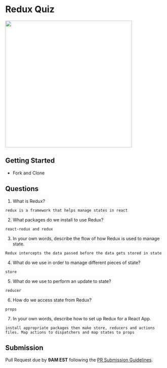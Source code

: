 # Redux Quiz

<img src="https://chriscourses.com/img/blog/redux/redux.jpg" height="400px"/>

## Getting Started

- Fork and Clone

## Questions

1. What is Redux?

```
redux is a framework that helps manage states in react
```

2. What packages do we install to use Redux?

```
react-redux and redux
```

3. In your own words, describe the flow of how Redux is used to manage state.

```
Redux intercepts the data passed before the data gets stored in state
```

4. What do we use in order to manage different pieces of state?

```
store
```

5. What do we use to perform an update to state?

```
reducer
```

6. How do we access state from Redux?

```
props
```

7. In your own words, describe how to set up Redux for a React App.

```
install appropriate packages then make store, reducers and actions files. Map actions to dispatchers and map states to props
```

## Submission

Pull Request due by **9AM EST** following the [PR Submission Guidelines](https://github.com/SEI-R-2-22/template_pull_request).
